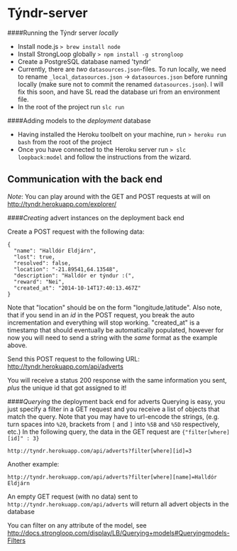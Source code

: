 Týndr-server
============

####Running the Týndr server *locally*
* Install node.js `> brew install node`
* Install StrongLoop globally `> npm install -g strongloop`
* Create a PostgreSQL database named 'tyndr'
* Currently, there are *two* `datasources.json`-files. To run locally, we need to rename `_local_datasources.json` -> `datasources.json` before running locally (make sure not to commit the renamed `datasources.json`). I will fix this soon, and have SL read the database uri from an environment file.
* In the root of the project run `slc run`


####Adding models to the *deployment* database
* Having installed the Heroku toolbelt on your machine, run `> heroku run bash` from the root of the project
* Once you have connected to the Heroku server run `> slc loopback:model` and follow the instructions from the wizard.


Communication with the back end
-------------------------------
_Note_: You can play around with the GET and POST requests at will on http://tyndr.herokuapp.com/explorer/

####*Creating* advert instances on the deployment back end

Create a POST request with the following data:

    {
      "name": "Halldór Eldjárn",
      "lost": true,
      "resolved": false,
      "location": "-21.89541,64.13548",
      "description": "Halldór er týndur :(",
      "reward": "Nei",
      "created_at": "2014-10-14T17:40:13.467Z"
    }
    
Note that "location" should be on the form "longitude,latitude". Also note, that if you send in an *id* in the POST request, you break the auto incrementation and everything will stop working. "created_at" is a timestamp that should eventually be automatically populated, however for now you will need to send a string with the *same* format as the example above.

Send this POST request to the following URL:
    http://tyndr.herokuapp.com/api/adverts

You will receive a status 200 response with the same information you sent, *plus* the unique id that got assigned to it!

####*Querying* the deployment back end for adverts
Querying is easy, you just specify a filter in a GET request and you receive a list of objects that match the query. Note that you may have to url-encode the strings, (e.g. turn spaces into `%20`, brackets from `[` and `]` into `%5B` and `%5D` respectively, etc.) In the following query, the data in the GET request are `{"filter[where][id]" : 3}`

    http://tyndr.herokuapp.com/api/adverts?filter[where][id]=3

Another example:

    http://tyndr.herokuapp.com/api/adverts?filter[where][name]=Halldór Eldjárn

An empty GET request (with no data) sent to `http://tyndr.herokuapp.com/api/adverts` will return all advert objects in the database

You can filter on any attribute of the model, see
    http://docs.strongloop.com/display/LB/Querying+models#Queryingmodels-Filters
